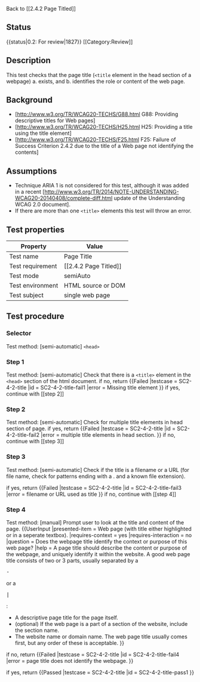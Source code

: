 Back to [[2.4.2 Page Titled]]

## Status
{{status|0.2: For review|1827}}
[[Category:Review]]

## Description
This test checks that the page title (`<title` element in the head section of a webpage) a. exists, and b. identifies the role or content of the web page.

## Background
- [http://www.w3.org/TR/WCAG20-TECHS/G88.html G88: Providing descriptive titles for Web pages]
- [http://www.w3.org/TR/WCAG20-TECHS/H25.html H25: Providing a title using the title element]
- [http://www.w3.org/TR/WCAG20-TECHS/F25.html F25: Failure of Success Criterion 2.4.2 due to the title of a Web page not identifying the contents]
## Assumptions
- Technique ARIA 1 is not considered for this test, although it was added in a recent [http://www.w3.org/TR/2014/NOTE-UNDERSTANDING-WCAG20-20140408/complete-diff.html update of the Understanding WCAG 2.0 document].
- If there are more than one `<title>` elements this test will throw an error.

## Test properties

| Property         | Value
|------------------|----
|Test name         |Page Title
|Test requirement  |[[2.4.2 Page Titled]]
|Test mode         |semiAuto
|Test environment  |HTML source or DOM
|Test subject      |single web page


## Test procedure
### Selector
Test method: [semi-automatic]
`<head>`
### Step 1
Test method: [semi-automatic]
Check that there is a `<title>` element in the `<head>` section of the html document.
if no,
return {{Failed
|testcase = SC2-4-2-title
|id = SC2-4-2-title-fail1
|error = Missing title element
}}
if yes, continue with [[step 2]]

### Step 2
Test method: [semi-automatic]
Check for multiple title elements in head section of page.
if yes,
return {{Failed
|testcase = SC2-4-2-title
|id = SC2-4-2-title-fail2
|error = multiple title elements in head section.
}}
if no, continue with [[step 3]]

### Step 3
Test method: [semi-automatic]
Check if the title is a filename or a URL (for file name, check for patterns ending with a . and a known file extension).

if yes,
return {{Failed
|testcase = SC2-4-2-title
|id = SC2-4-2-title-fail3
|error = filename or URL used as title
}}
if no, continue with [[step 4]]

### Step 4
Test method: [manual]
Prompt user to look at the title and content of the page.
{{UserInput
|presented-item = Web page (with title either highlighted or in a seperate textbox).
|requires-context = yes
|requires-interaction = no
|question = Does the webpage title identify the context or purpose of this web page?
|help = A page title should describe  the content or purpose of the webpage, and uniquely identify it within the website.
A good web page title consists of two or 3 parts, usually separated by a <pre>-</pre> or a <pre>|</pre>:
- A descriptive page title for the page itself.
- (optional) If the web page is a part of a section of the website, include the section name.
- The website name or domain name.
The web page title usually comes first, but any order of these is acceptable.
}}

if no,
return {{Failed
|testcase = SC2-4-2-title
|id = SC2-4-2-title-fail4
|error = page title does not identify the webpage.
}}

if yes,
return {{Passed
|testcase = SC2-4-2-title
|id = SC2-4-2-title-pass1
}}
